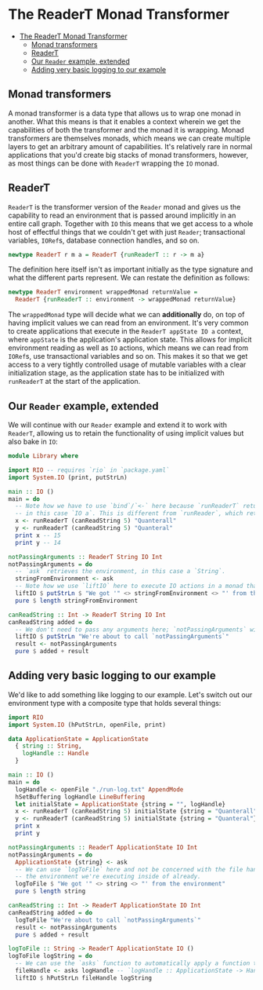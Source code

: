 # The ReaderT Monad Transformer

- [The ReaderT Monad Transformer](#the-readert-monad-transformer)
  - [Monad transformers](#monad-transformers)
  - [ReaderT](#readert)
  - [Our `Reader` example, extended](#our-reader-example-extended)
  - [Adding very basic logging to our example](#adding-very-basic-logging-to-our-example)

## Monad transformers

A monad transformer is a data type that allows us to wrap one monad in another. What this means is
that it enables a context wherein we get the capabilities of both the transformer and the monad it
is wrapping. Monad transformers are themselves monads, which means we can create multiple layers to
get an arbitrary amount of capabilities. It's relatively rare in normal applications that you'd
create big stacks of monad transformers, however, as most things can be done with `ReaderT` wrapping
the `IO` monad.

## ReaderT

`ReaderT` is the transformer version of the `Reader` monad and gives us the capability to read an
environment that is passed around implicitly in an entire call graph. Together with `IO` this means
that we get access to a whole host of effectful things that we couldn't get with just `Reader`;
transactional variables, `IORef`s, database connection handles, and so on.

```haskell
newtype ReaderT r m a = ReaderT {runReaderT :: r -> m a}
```

The definition here itself isn't as important initially as the type signature and what the different
parts represent. We can restate the definition as follows:

```haskell
newtype ReaderT environment wrappedMonad returnValue =
  ReaderT {runReaderT :: environment -> wrappedMonad returnValue}
```

The `wrappedMonad` type will decide what we can **additionally** do, on top of having implicit
values we can read from an environment. It's very common to create applications that execute in the
`ReaderT appState IO a` context, where `appState` is the application's application state. This
allows for implicit environment reading as well as `IO` actions, which means we can read from
`IORef`s, use transactional variables and so on. This makes it so that we get access to a very
tightly controlled usage of mutable variables with a clear initialization stage, as the application
state has to be initialized with `runReaderT` at the start of the application.

## Our `Reader` example, extended

We will continue with our `Reader` example and extend it to work with `ReaderT`, allowing us to
retain the functionality of using implicit values but also bake in `IO`:

```haskell
module Library where

import RIO -- requires `rio` in `package.yaml`
import System.IO (print, putStrLn)

main :: IO ()
main = do
  -- Note how we have to use `bind`/`<-` here because `runReaderT` returns a value of type `m a`,
  -- in this case `IO a`. This is different from `runReader`, which returns just `a`.
  x <- runReaderT (canReadString 5) "Quanterall"
  y <- runReaderT (canReadString 5) "Quanteral"
  print x -- 15
  print y -- 14

notPassingArguments :: ReaderT String IO Int
notPassingArguments = do
  -- `ask` retrieves the environment, in this case a `String`.
  stringFromEnvironment <- ask
  -- Note how we use `liftIO` here to execute IO actions in a monad that contains `IO`.
  liftIO $ putStrLn $ "We got '" <> stringFromEnvironment <> "' from the environment"
  pure $ length stringFromEnvironment

canReadString :: Int -> ReaderT String IO Int
canReadString added = do
  -- We don't need to pass any arguments here; `notPassingArguments` will read the environment.
  liftIO $ putStrLn "We're about to call `notPassingArguments`"
  result <- notPassingArguments
  pure $ added + result
```

## Adding very basic logging to our example

We'd like to add something like logging to our example. Let's switch out our environment type with
a composite type that holds several things:

```haskell
import RIO
import System.IO (hPutStrLn, openFile, print)

data ApplicationState = ApplicationState
  { string :: String,
    logHandle :: Handle
  }

main :: IO ()
main = do
  logHandle <- openFile "./run-log.txt" AppendMode
  hSetBuffering logHandle LineBuffering
  let initialState = ApplicationState {string = "", logHandle}
  x <- runReaderT (canReadString 5) initialState {string = "Quanterall"}
  y <- runReaderT (canReadString 5) initialState {string = "Quanteral"}
  print x
  print y

notPassingArguments :: ReaderT ApplicationState IO Int
notPassingArguments = do
  ApplicationState {string} <- ask
  -- We can use `logToFile` here and not be concerned with the file handle because we know it's in
  -- the environment we're executing inside of already.
  logToFile $ "We got '" <> string <> "' from the environment"
  pure $ length string

canReadString :: Int -> ReaderT ApplicationState IO Int
canReadString added = do
  logToFile "We're about to call `notPassingArguments`"
  result <- notPassingArguments
  pure $ added + result

logToFile :: String -> ReaderT ApplicationState IO ()
logToFile logString = do
  -- We can use the `asks` function to automatically apply a function to the environment
  fileHandle <- asks logHandle -- `logHandle :: ApplicationState -> Handle`
  liftIO $ hPutStrLn fileHandle logString
```
